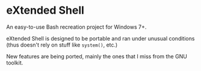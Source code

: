 # eXtended Shell
An easy-to-use Bash recreation project for Windows 7+.

eXtended Shell is designed to be portable and ran under unusual conditions (thus doesn't rely on stuff like ``system()``, etc.)

New features are being ported, mainly the ones that I miss from the GNU toolkit.
